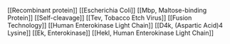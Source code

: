 [[Recombinant protein]]
[[Escherichia Coli]]
[[Mbp, Maltose-binding Protein]]
[[Self-cleavage]]
[[Tev, Tobacco Etch Virus]]
[[Fusion Technology]]
[[Human Enterokinase Light Chain]]
[[D4k, (Aspartic Acid)4 Lysine]]
[[Ek, Enterokinase]]
[[Hekl, Human Enterokinase Light Chain]]
